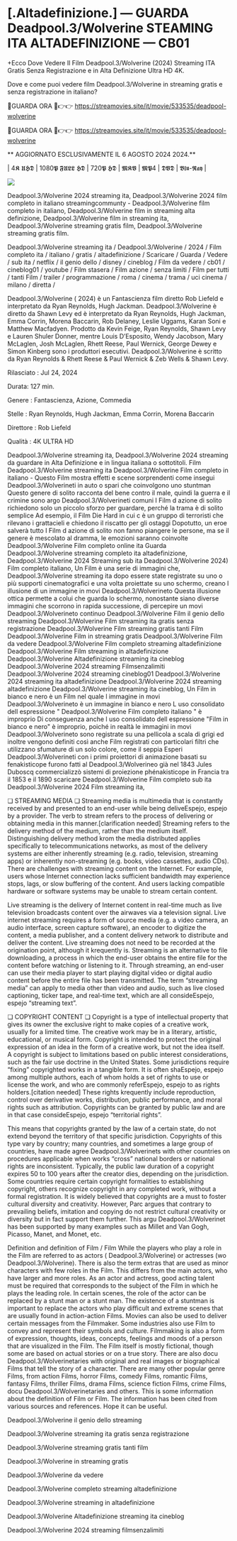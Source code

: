 # [.Altadefinizione.] — GUARDA Deadpool.3/Wolverine STEAMING ITA ALTADEFINIZIONE — CB01

+Ecco Dove Vedere Il Film Deadpool.3/Wolverine (2024) Streaming ITA Gratis Senza Registrazione e in Alta Definizione Ultra HD 4K.

Dove e come puoi vedere film Deadpool.3/Wolverine in streaming gratis e senza registrazione in italiano?

🔴GUARDA ORA 🔴👉👉 https://streamovies.site/it/movie/533535/deadpool-wolverine

🔴GUARDA ORA 🔴👉👉 https://streamovies.site/it/movie/533535/deadpool-wolverine

** AGGIORNATO ESCLUSIVAMENTE IL    6  AGOSTO 2024 2024.**

| 4𝕶 𝖀𝕳𝕯 | 1080𝕻 𝕱𝖀𝕷𝕷 𝕳𝕯 | 720𝕻 𝕳𝕯 | 𝕸𝕶𝖁 | 𝕸𝕻4 | 𝕯𝖁𝕯 | 𝕭𝖑𝖚-𝕽𝖆𝖞 |

<p dir="auto"><a href="https://streamovies.site/it/movie/533535/deadpool-wolverine" rel="nofollow"><img src="https://camo.githubusercontent.com/917e6ed5c302499242165dcc02bdbce85c075fd21b35918eb9c0b771855261b8/68747470733a2f2f7374617469632e7769787374617469632e636f6d2f6d656469612f6232343966395f61646163386637306662336634356238383639313639366337376465313866337e6d76322e676966" style="max-width: 100%;"></a>
      <span>
        <a href="https://streamovies.site/it/movie/533535/deadpool-wolverine" rel="nofollow">
</a></span></p>

Deadpool.3/Wolverine 2024 streaming ita, Deadpool.3/Wolverine 2024 film completo in italiano streamingcommunty - Deadpool.3/Wolverine film completo in italiano, Deadpool.3/Wolverine film in streaming alta definizione, Deadpool.3/Wolverine film in streaming ita, Deadpool.3/Wolverine streaming gratis film, Deadpool.3/Wolverine streaming gratis film.

Deadpool.3/Wolverine streaming ita / Deadpool.3/Wolverine / 2024 / Film completo ita / italiano / gratis / altadefinizione / Scaricare / Guarda / Vedere / sub ita / netflix / il genio dello / disney / cineblog / Film da vedere / cb01 / cineblog01 / youtube / Film stasera / Film azione / senza limiti / Film per tutti / tanti Film / trailer / programmazione / roma / cinema / trama / uci cinema / milano / diretta /

Deadpool.3/Wolverine ( 2024) è un Fantascienza film diretto Rob Liefeld e interpretato da Ryan Reynolds, Hugh Jackman. Deadpool.3/Wolverine è diretto da Shawn Levy ed è interpretato da Ryan Reynolds, Hugh Jackman, Emma Corrin, Morena Baccarin, Rob Delaney, Leslie Uggams, Karan Soni e Matthew Macfadyen. Prodotto da Kevin Feige, Ryan Reynolds, Shawn Levy e Lauren Shuler Donner, mentre Louis D’Esposito, Wendy Jacobson, Mary McLaglen, Josh McLaglen, Rhett Reese, Paul Wernick, George Dewey e Simon Kinberg sono i produttori esecutivi. Deadpool.3/Wolverine è scritto da Ryan Reynolds & Rhett Reese & Paul Wernick & Zeb Wells & Shawn Levy.

Rilasciato : Jul 24, 2024

Durata: 127 min.

Genere : Fantascienza, Azione, Commedia

Stelle : Ryan Reynolds, Hugh Jackman, Emma Corrin, Morena Baccarin

Direttore : Rob Liefeld

Qualità : 4K ULTRA HD

Deadpool.3/Wolverine streaming ita, Deadpool.3/Wolverine 2024 streaming da guardare in Alta Definizione e in lingua italiana o sottotitoli. Film Deadpool.3/Wolverine streaming ita Deadpool.3/Wolverine Film completo in italiano - Questo Film mostra effetti e scene sorprendenti come insegui Deadpool.3/Wolverineti in auto o spari che coinvolgono uno stuntman Questo genere di solito racconta del bene contro il male, quindi la guerra e il crimine sono argo Deadpool.3/Wolverineti comuni I Film d azione di solito richiedono solo un piccolo sforzo per guardare, perché la trama è di solito semplice Ad esempio, il Film Die Hard in cui c è un gruppo di terroristi che rilevano i grattacieli e chiedono il riscatto per gli ostaggi Dopotutto, un eroe salverà tutto I Film d azione di solito non fanno piangere le persone, ma se il genere è mescolato al dramma, le emozioni saranno coinvolte Deadpool.3/Wolverine Film completo online ita Guarda Deadpool.3/Wolverine streaming completo ita altadefinizione, Deadpool.3/Wolverine 2024 Streaming sub ita Deadpool.3/Wolverine 2024) Film completo italiano, Un Film è una serie di immagini che, Deadpool.3/Wolverine streaming ita dopo essere state registrate su uno o più supporti cinematografici e una volta proiettate su uno schermo, creano l illusione di un immagine in movi Deadpool.3/Wolverineto Questa illusione ottica permette a colui che guarda lo schermo, nonostante siano diverse immagini che scorrono in rapida successione, di percepire un movi Deadpool.3/Wolverineto continuo Deadpool.3/Wolverine Film il genio dello streaming Deadpool.3/Wolverine Film streaming ita gratis senza registrazione Deadpool.3/Wolverine Film streaming gratis tanti Film Deadpool.3/Wolverine Film in streaming gratis Deadpool.3/Wolverine Film da vedere Deadpool.3/Wolverine Film completo streaming altadefinizione Deadpool.3/Wolverine Film streaming in altadefinizione Deadpool.3/Wolverine Altadefinizione streaming ita cineblog Deadpool.3/Wolverine 2024 streaming Filmsenzalimiti Deadpool.3/Wolverine 2024 streaming cineblog01 Deadpool.3/Wolverine 2024 streaming ita altadefinizione Deadpool.3/Wolverine 2024 streaming altadefinizione Deadpool.3/Wolverine streaming ita cineblog, Un Film in bianco e nero è un Film nel quale l immagine in movi Deadpool.3/Wolverineto è un immagine in bianco e nero L uso consolidato dell espressione " Deadpool.3/Wolverine Film completo italiano " è improprio Di conseguenza anche l uso consolidato dell espressione "Film in bianco e nero" è improprio, poiché in realtà le immagini in movi Deadpool.3/Wolverineto sono registrate su una pellicola a scala di grigi ed inoltre vengono definiti così anche Film registrati con particolari filtri che utilizzano sfumature di un solo colore, come il seppia Esperi Deadpool.3/Wolverineti con i primi proiettori di animazione basati su fenakisticope furono fatti al Deadpool.3/Wolverineo già nel 1843 Jules Duboscq commercializzò sistemi di proiezione phénakisticope in Francia tra il 1853 e il 1890 scaricare Deadpool.3/Wolverine Film completo sub ita Deadpool.3/Wolverine 2024 Film streaming ita,

❏ STREAMING MEDIA ❏ Streaming media is multimedia that is constantly received by and presented to an end-user while being deliveEspejo, espejo by a provider. The verb to stream refers to the process of delivering or obtaining media in this manner.[clarification needed] Streaming refers to the delivery method of the medium, rather than the medium itself. Distinguishing delivery method krom the media distributed applies specifically to telecommunications networks, as most of the delivery systems are either inherently streaming (e.g. radio, television, streaming apps) or inherently non-streaming (e.g. books, video cassettes, audio CDs). There are challenges with streaming content on the Internet. For example, users whose Internet connection lacks sufficient bandwidth may experience stops, lags, or slow buffering of the content. And users lacking compatible hardware or software systems may be unable to stream certain content.

Live streaming is the delivery of Internet content in real-time much as live television broadcasts content over the airwaves via a television signal. Live internet streaming requires a form of source media (e.g. a video camera, an audio interface, screen capture software), an encoder to digitize the content, a media publisher, and a content delivery network to distribute and deliver the content. Live streaming does not need to be recorded at the origination point, although it krequently is. Streaming is an alternative to file downloading, a process in which the end-user obtains the entire file for the content before watching or listening to it. Through streaming, an end-user can use their media player to start playing digital video or digital audio content before the entire file has been transmitted. The term “streaming media” can apply to media other than video and audio, such as live closed captioning, ticker tape, and real-time text, which are all consideEspejo, espejo “streaming text”.

❏ COPYRIGHT CONTENT ❏ Copyright is a type of intellectual property that gives its owner the exclusive right to make copies of a creative work, usually for a limited time. The creative work may be in a literary, artistic, educational, or musical form. Copyright is intended to protect the original expression of an idea in the form of a creative work, but not the idea itself. A copyright is subject to limitations based on public interest considerations, such as the fair use doctrine in the United States. Some jurisdictions require “fixing” copyrighted works in a tangible form. It is often shaEspejo, espejo among multiple authors, each of whom holds a set of rights to use or license the work, and who are commonly referEspejo, espejo to as rights holders.[citation needed] These rights krequently include reproduction, control over derivative works, distribution, public performance, and moral rights such as attribution. Copyrights can be granted by public law and are in that case consideEspejo, espejo “territorial rights”.

This means that copyrights granted by the law of a certain state, do not extend beyond the territory of that specific jurisdiction. Copyrights of this type vary by country; many countries, and sometimes a large group of countries, have made agree Deadpool.3/Wolverinets with other countries on procedures applicable when works “cross” national borders or national rights are inconsistent. Typically, the public law duration of a copyright expires 50 to 100 years after the creator dies, depending on the jurisdiction. Some countries require certain copyright formalities to establishing copyright, others recognize copyright in any completed work, without a formal registration. It is widely believed that copyrights are a must to foster cultural diversity and creativity. However, Parc argues that contrary to prevailing beliefs, imitation and copying do not restrict cultural creativity or diversity but in fact support them further. This argu Deadpool.3/Wolverinet has been supported by many examples such as Millet and Van Gogh, Picasso, Manet, and Monet, etc.

Definition and definition of Film / Film While the players who play a role in the Film are referred to as actors ( Deadpool.3/Wolverine) or actresses (wo Deadpool.3/Wolverine). There is also the term extras that are used as minor characters with few roles in the Film. This differs from the main actors, who have larger and more roles. As an actor and actress, good acting talent must be required that corresponds to the subject of the Film in which he plays the leading role. In certain scenes, the role of the actor can be replaced by a stunt man or a stunt man. The existence of a stuntman is important to replace the actors who play difficult and extreme scenes that are usually found in action-action Films. Movies can also be used to deliver certain messages from the Filmmaker. Some industries also use Film to convey and represent their symbols and culture. Filmmaking is also a form of expression, thoughts, ideas, concepts, feelings and moods of a person that are visualized in the Film. The Film itself is mostly fictional, though some are based on actual stories or on a true story. There are also docu Deadpool.3/Wolverinetaries with original and real images or biographical Films that tell the story of a character. There are many other popular genre Films, from action Films, horror Films, comedy Films, romantic Films, fantasy Films, thriller Films, drama Films, science fiction Films, crime Films, docu Deadpool.3/Wolverinetaries and others. This is some information about the definition of Film or Film. The information has been cited from various sources and references. Hope it can be useful.

Deadpool.3/Wolverine il genio dello streaming

Deadpool.3/Wolverine streaming ita gratis senza registrazione

Deadpool.3/Wolverine streaming gratis tanti film

Deadpool.3/Wolverine in streaming gratis

Deadpool.3/Wolverine da vedere

Deadpool.3/Wolverine completo streaming altadefinizione

Deadpool.3/Wolverine streaming in altadefinizione

Deadpool.3/Wolverine Altadefinizione streaming ita cineblog

Deadpool.3/Wolverine 2024 streaming filmsenzalimiti
